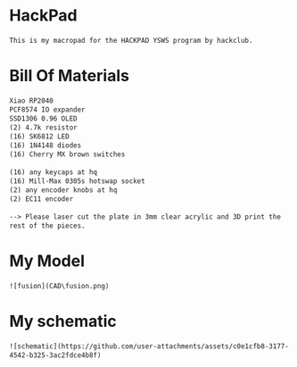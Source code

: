 # HackPad

    This is my macropad for the HACKPAD YSWS program by hackclub. 

# Bill Of Materials

    Xiao RP2040
    PCF8574 IO expander
    SSD1306 0.96 OLED
    (2) 4.7k resistor
    (16) SK6812 LED
    (16) 1N4148 diodes
    (16) Cherry MX brown switches

    (16) any keycaps at hq
    (16) Mill-Max 0305s hotswap socket
    (2) any encoder knobs at hq
    (2) EC11 encoder
    
    --> Please laser cut the plate in 3mm clear acrylic and 3D print the rest of the pieces.

# My Model
    ![fusion](CAD\fusion.png)

# My schematic
    ![schematic](https://github.com/user-attachments/assets/c0e1cfb8-3177-4542-b325-3ac2fdce4b8f)
